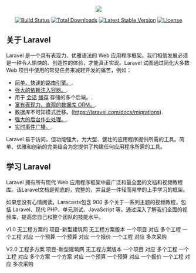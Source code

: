 <p align="center"><img src="https://laravel.com/assets/img/components/logo-laravel.svg"></p>

<p align="center">
<a href="https://travis-ci.org/laravel/framework"><img src="https://travis-ci.org/laravel/framework.svg" alt="Build Status"></a>
<a href="https://packagist.org/packages/laravel/framework"><img src="https://poser.pugx.org/laravel/framework/d/total.svg" alt="Total Downloads"></a>
<a href="https://packagist.org/packages/laravel/framework"><img src="https://poser.pugx.org/laravel/framework/v/stable.svg" alt="Latest Stable Version"></a>
<a href="https://packagist.org/packages/laravel/framework"><img src="https://poser.pugx.org/laravel/framework/license.svg" alt="License"></a>
</p>

## 关于 Laravel

Laravel 是一个具有表现力、优雅语法的 Web 应用程序框架。我们相信发展必须是一种令人愉快的、创造性的体验，才能真正实现。Laravel 试图通过简化大多数 Web 项目中使用的常见任务来减轻开发的痛苦，例如：

- [简单、快速的路由引擎。](https://laravel.com/docs/routing).
- [强大的依赖注入容器。](https://laravel.com/docs/container).
- 用于 [会话](https://laravel.com/docs/session)  [缓存](https://laravel.com/docs/cache) 存储的多个后端。.
-  [富有表现力、直观的数据库 ORM。](https://laravel.com/docs/eloquent).
- 数据库不可知模式迁移。(https://laravel.com/docs/migrations).
- [强大的后台作业处理。](https://laravel.com/docs/queues).
- [实时事件广播。](https://laravel.com/docs/broadcasting).

Laravel 易于访问，但功能强大，为大型、健壮的应用程序提供所需的工具。简单、优雅和创新的完美结合为您提供了构建任何应用程序所需的工具。

## 学习 Laravel

Laravel 拥有所有现代 Web 应用程序框架中最广泛和最全面的文档和视频教程库。该Laravel文档是彻底的，完整的，并且是一件轻而易举的上手学习的框架。

如果您没有心情阅读，Laracasts包含 900 多个关于一系列主题的视频教程，包括 Laravel、现代 PHP、单元测试、JavaScript 等。通过深入了解我们全面的视频库，提高您自己和整个团队的技能水平。


v1.0 无工程方案的 项目-新型建筑网
    无工程方案版本
        一个项目  对应 多个工程
        一个工程 对应  一个预算
        一个预算 对应  一个报价
        一个工程 对应 多次采购

V2.0 工程多方案 项目-新型建筑网
    无工程方案版本
        一个项目  对应 多个工程
        一个工程 对应  多个方案
        一个方案 对应  一个预算
        一个预算 对应  一个报价
        一个工程 对应 多次采购